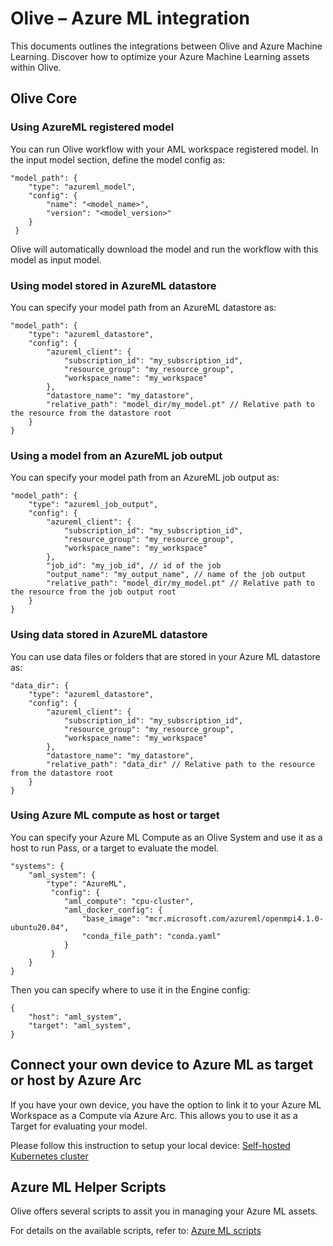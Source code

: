 # Olive – Azure ML integration

This documents outlines the integrations between Olive and Azure Machine Learning. Discover how to optimize your Azure Machine Learning assets within Olive.

## Olive Core 
### Using AzureML registered model 
You can run Olive workflow with your AML workspace registered model. In the input model section, define the model config as: 
```
"model_path": { 
    "type": "azureml_model", 
    "config": { 
        "name": "<model_name>", 
        "version": "<model_version>" 
    } 
 } 
```
Olive will automatically download the model and run the workflow with this model as input model. 

### Using model stored in AzureML datastore 
You can specify your model path from an AzureML datastore as: 
```
"model_path": { 
    "type": "azureml_datastore", 
    "config": { 
        "azureml_client": { 
            "subscription_id": "my_subscription_id", 
            "resource_group": "my_resource_group", 
            "workspace_name": "my_workspace" 
        }, 
        "datastore_name": "my_datastore", 
        "relative_path": "model_dir/my_model.pt" // Relative path to the resource from the datastore root 
    } 
} 
```

### Using a model from an AzureML job output 
You can specify your model path from an AzureML job output as: 
```
"model_path": { 
    "type": "azureml_job_output", 
    "config": { 
        "azureml_client": { 
            "subscription_id": "my_subscription_id", 
            "resource_group": "my_resource_group", 
            "workspace_name": "my_workspace" 
        }, 
        "job_id": "my_job_id", // id of the job 
        "output_name": "my_output_name", // name of the job output 
        "relative_path": "model_dir/my_model.pt" // Relative path to the resource from the job output root 
    } 
} 
```

### Using data stored in AzureML datastore 
You can use data files or folders that are stored in your Azure ML datastore as:
```
"data_dir": { 
    "type": "azureml_datastore", 
    "config": { 
        "azureml_client": { 
            "subscription_id": "my_subscription_id", 
            "resource_group": "my_resource_group", 
            "workspace_name": "my_workspace" 
        }, 
        "datastore_name": "my_datastore", 
        "relative_path": "data_dir" // Relative path to the resource from the datastore root 
    } 
} 
```

### Using Azure ML compute as host or target 
You can specify your Azure ML Compute as an Olive System and use it as a host to run Pass, or a target to evaluate the model. 
```
"systems": { 
    "aml_system": { 
        "type": "AzureML", 
    	 "config": { 
            "aml_compute": "cpu-cluster", 
            "aml_docker_config": { 
                "base_image": "mcr.microsoft.com/azureml/openmpi4.1.0-ubuntu20.04", 
                "conda_file_path": "conda.yaml" 
            } 
         }         
    } 
} 
```
Then you can specify where to use it in the Engine config: 
```
{ 
    "host": "aml_system", 
    "target": "aml_system",
} 
```

## Connect your own device to Azure ML as target or host by Azure Arc 
If you have your own device, you have the option to link it to your Azure ML Workspace as a Compute via Azure Arc. This allows you to use it as a Target for evaluating your model.

Please follow this instruction to setup your local device: [Self-hosted Kubernetes cluster](../tutorials/azure_arc.md)


## Azure ML Helper Scripts 
Olive offers several scripts to assit you in managing your Azure ML assets.

For details on the available scripts, refer to: [Azure ML scripts](../tutorials/azureml_scripts.md)